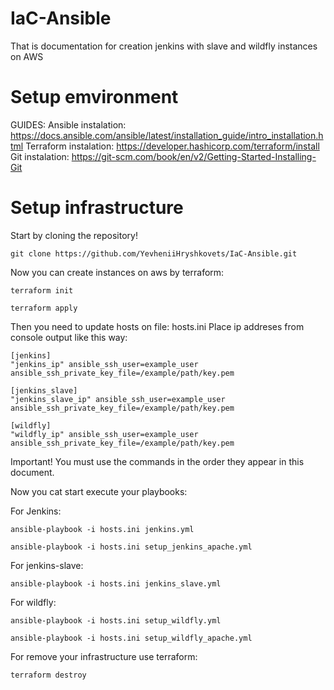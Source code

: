 # IaC-Ansible
That is documentation for creation jenkins with slave and wildfly instances on AWS


# Setup emvironment

GUIDES:
Ansible instalation:
https://docs.ansible.com/ansible/latest/installation_guide/intro_installation.html
Terraform instalation:
https://developer.hashicorp.com/terraform/install
Git instalation:
https://git-scm.com/book/en/v2/Getting-Started-Installing-Git

# Setup infrastructure

Start by cloning the repository!
```
git clone https://github.com/YevheniiHryshkovets/IaC-Ansible.git
```

Now you can create instances on aws by terraform:
```
terraform init

terraform apply
```

Then you need to update hosts on file: hosts.ini
Place ip addreses from console output like this way:

```
[jenkins]
"jenkins_ip" ansible_ssh_user=example_user ansible_ssh_private_key_file=/example/path/key.pem

[jenkins_slave]
"jenkins_slave_ip" ansible_ssh_user=example_user ansible_ssh_private_key_file=/example/path/key.pem

[wildfly]
"wildfly_ip" ansible_ssh_user=example_user ansible_ssh_private_key_file=/example/path/key.pem
```

Important! You must use the commands in the order they appear in this document.

Now you cat start execute your playbooks:

For Jenkins:
```
ansible-playbook -i hosts.ini jenkins.yml

ansible-playbook -i hosts.ini setup_jenkins_apache.yml
```
For jenkins-slave:
```
ansible-playbook -i hosts.ini jenkins_slave.yml
```
For wildfly:
```
ansible-playbook -i hosts.ini setup_wildfly.yml

ansible-playbook -i hosts.ini setup_wildfly_apache.yml
```

For remove your infrastructure use terraform:
```
terraform destroy
```

